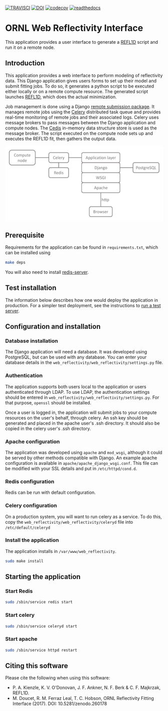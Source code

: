 [![TRAVISCI](https://travis-ci.org/neutrons/web_reflectivity.svg)](https://travis-ci.org/neutrons/web_reflectivity)
[![DOI](https://zenodo.org/badge/DOI/10.5281/zenodo.260178.svg)](https://doi.org/10.5281/zenodo.260178)
[![codecov](https://codecov.io/gh/neutrons/web_reflectivity/branch/master/graph/badge.svg)](https://codecov.io/gh/neutrons/web_reflectivity)
[![readthedocs](https://readthedocs.org/projects/web-reflectivity/badge/?version=latest)](https://web-reflectivity.readthedocs.io/en/latest/?badge=latest)

# ORNL Web Reflectivity Interface
This application provides a user interface to generate a [REFL1D](https://github.com/reflectometry/refl1d) script and run it on a remote node.

## Introduction
This application provides a web interface to perform modeling of reflectivity data. This Django application gives users forms to set up their model and submit fitting jobs. To do so, it generates a python script to be executed either locally or on a remote compute resource. The generated script launches [REFL1D](https://github.com/reflectometry/refl1d), which does the actual minimization.

Job management is done using a Django [remote submission package](https://github.com/ornl-ndav/django-remote-submission/). It manages remote jobs using the [Celery](http://www.celeryproject.org/) 
distributed task queue and provides real-time monitoring of remote
jobs and their associated logs. Celery uses message brokers to pass messages between the Django
application and compute nodes. The [Cedis](https://redis.io/) in-memory data structure store is used as
the message broker. The script executed on the compute node sets up and executes the REFL1D fit,
then gathers the output data.

<img src="documentation/media/app_design_400ppi.png" width="600">

## Prerequisite
Requirements for the application can be found in `requirements.txt`, which can be installed using 

```bash
make deps
```

You will also need to install [redis-server](https://redis.io/).

## Test installation
The information below describes how one would deploy the application in production. For a simpler test deployment,
see the instructions to [run a test server](test/README.md).

## Configuration and installation

### Database installation
The Django application will need a database. It was developed using PostgreSQL, but can be used with any database.
You can enter your database details in the `web_reflectivity/web_reflectivity/settings.py` file.

### Authentication
The application supports both users local to the application or users authenticated through LDAP.
To use LDAP, the authentication settings should be entered in `web_reflectivity/web_reflectivity/settings.py`.
For that purpose, `openssl` should be installed.

Once a user is logged in, the application will submit jobs to your compute resources on the user's behalf, through celery.
An ssh key should be generated and placed in the apache user's .ssh directory. It should also be copied in the celery user's .ssh directory.

### Apache configuration
The application was developed using `apache` and `mod_wsgi`, although it could be served by other methods compatible with Django.
An example apache configuration is available in `apache/apache_django_wsgi.conf`. This file can be modified with your SSL details
and put in `/etc/httpd/cond.d`.

### Redis configuration
Redis can be run with default configuration.

### Celery configuration
On a production system, you will want to run celery as a service.
To do this, copy the `web_reflectivity/web_reflectivity/celeryd` file into `/etc/default/celeryd`

### Install the application
The application installs in `/var/www/web_reflectivity`.
```bash
sudo make install
```

## Starting the application

### Start Redis
```bash
sudo /sbin/service redis start
```

### Start celery
```bash
sudo /sbin/service celeryd start
```

### Start apache
```bash
sudo /sbin/service httpd restart
```


## Citing this software
Please cite the following when using this software:

- P. A. Kienzle, K. V. O'Donovan, J. F. Ankner, N. F. Berk & C. F. Majkrzak, REFL1D.
- M. Doucet, R. M. Ferraz Leal, T. C. Hobson, ORNL Reflectivity Fitting Interface (2017). DOI: 10.5281/zenodo.260178

